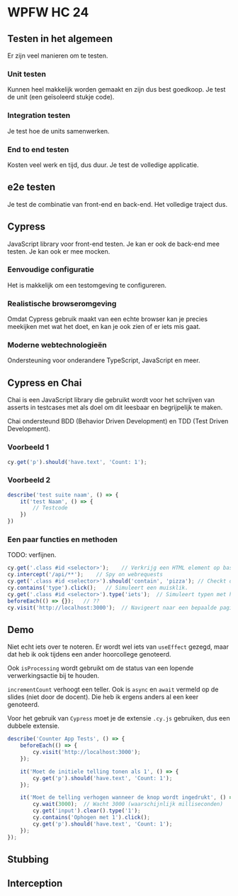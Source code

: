 # WPFW HC 24
## Testen in het algemeen
Er zijn veel manieren om te testen.

### Unit testen
Kunnen heel makkelijk worden gemaakt en zijn dus best goedkoop. Je test de unit (een geïsoleerd stukje code).

### Integration testen
Je test hoe de units samenwerken.

### End to end testen
Kosten veel werk en tijd, dus duur. Je test de volledige applicatie.

## e2e testen
Je test de combinatie van front-end en back-end. Het volledige traject dus.

## Cypress
JavaScript library voor front-end testen. Je kan er ook de back-end mee testen. Je kan ook er mee mocken.

### Eenvoudige configuratie
Het is makkelijk om een testomgeving te configureren.

### Realistische browseromgeving
Omdat Cypress gebruik maakt van een echte browser kan je precies meekijken met wat het doet, en kan je ook zien of er iets mis gaat.

### Moderne webtechnologieën
Ondersteuning voor onderandere TypeScript, JavaScript en meer.

## Cypress en Chai
Chai is een JavaScript library die gebruikt wordt voor het schrijven van asserts in testcases met als doel om dit leesbaar en begrijpelijk te maken.

Chai ondersteund BDD (Behavior Driven Development) en TDD (Test Driven Development).

### Voorbeeld 1
```js
cy.get('p').should('have.text', 'Count: 1');
```

### Voorbeeld 2
```js
describe('test suite naam', () => {
    it('test Naam', () => {
        // Testcode
    })
})
```

### Een paar functies en methoden

TODO: verfijnen.

```js
cy.get('.class #id <selector>');    // Verkrijg een HTML element op basis can selector, class, id, of combinatie.
cy.intercept('/api/**');    // Spy on webrequests
cy.get('.class #id <selector>').should('contain', 'pizza'); // Checkt of een bepaald object 'pizza' bevat.
cy.contains('type').click();   // Simuleert een muisklik.
cy.get('.class #id <selector>').type('iets');  // Simuleert typen met het toetsenbord.
beforeEach(() => {});   // ??
cy.visit('http://localhost:3000');  // Navigeert naar een bepaalde pagina.
```

## Demo
Niet echt iets over te noteren. Er wordt wel iets van `useEffect` gezegd, maar dat heb ik ook tijdens een ander hoorcollege genoteerd.

Ook `isProcessing` wordt gebruikt om de status van een lopende verwerkingsactie bij te houden.

`incrementCount` verhoogt een teller. Ook is `async` en `await` vermeld op de slides (niet door de docent). Die heb ik ergens anders al een keer genoteerd.

Voor het gebruik van `Cypress` moet je de extensie `.cy.js` gebruiken, dus een dubbele extensie.

```js
describe('Counter App Tests', () => {
    beforeEach(() => {
        cy.visit('http://localhost:3000');
    });

    it('Moet de initiele telling tonen als 1', () => {
        cy.get('p').should('have.text', 'Count: 1');
    });

    it('Moet de telling verhogen wanneer de knop wordt ingedrukt', () => {
        cy.wait(3000);  // Wacht 3000 (waarschijnlijk milliseconden)
        cy.get('input').clear().type('1');
        cy.contains('Ophogen met 1').click();
        cy.get('p').should('have.text', 'Count: 1');
    });
});
```

## Stubbing

## Interception

